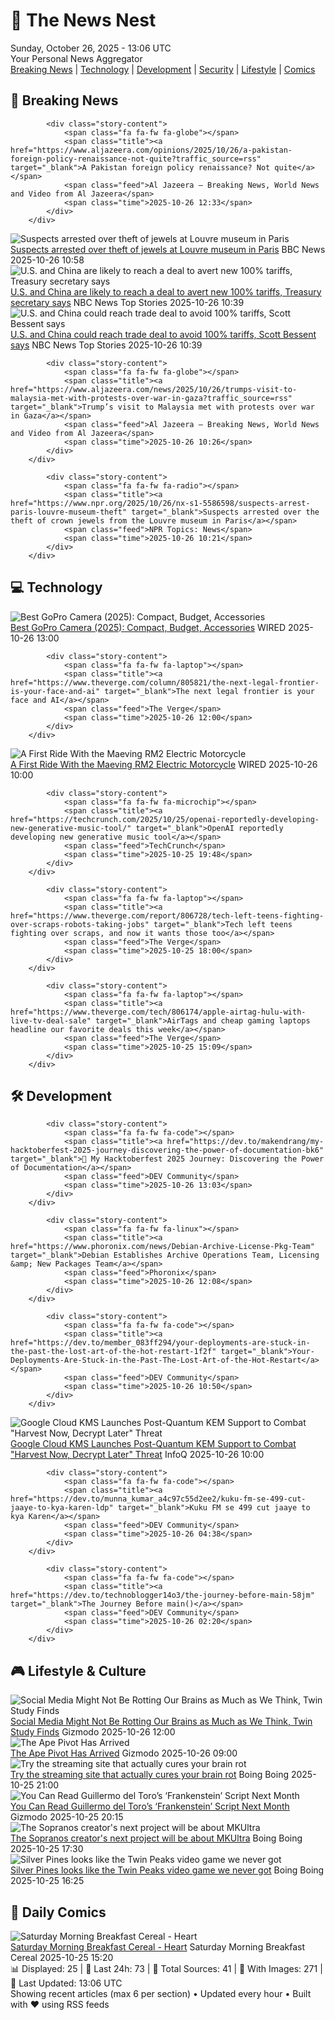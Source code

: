 <!-- Processing 54 RSS feeds at 2025-10-26 13:06:39 UTC -->
<!-- Processing: XKCD -->
<!-- Processing: Garfield -->
<!-- Processing: Cyanide & Happiness -->
<!-- Processing: CNN Top Stories -->
<!-- Processing: BBC World News -->
<!-- Processing: Al Jazeera Breaking News -->
<!-- Processing: Reuters Top News -->
<!-- Processing: Associated Press Breaking -->
<!-- Processing: Guardian World News -->
<!-- Processing: Sky News World -->
<!-- Processing: WIRED -->
<!-- Processing: Lobsters Python -->
<!-- Processing: Dev.to -->
<!-- Processing: Phoronix Linux News -->
<!-- Processing: Red Hat Blog -->
<!-- Processing: GitHub Blog -->
<!-- Processing: GitLab Blog -->
<!-- Processing: DZone -->
<!-- Processing: Martin Fowler -->
<!-- Processing: Coding Horror -->
<!-- Processing: Gizmodo -->
<!-- Processing: Krebs on Security -->
<!-- Generated 5 new posts out of 22 feeds processed -->
<div class="newspaper-header">
    <h1 class="newspaper-title">📰 The News Nest</h1>
    <div class="newspaper-date">Sunday, October 26, 2025 - 13:06 UTC</div>
    <div class="newspaper-subtitle">Your Personal News Aggregator</div>
</div>

<div class="newspaper-nav">
    <a href="#breaking">Breaking News</a> |
    <a href="#tech">Technology</a> |
    <a href="#dev">Development</a> |
    <a href="#security">Security</a> |
    <a href="#lifestyle">Lifestyle</a> |
    <a href="#webcomics">Comics</a>
</div>

<div class="news-section breaking-news" id="breaking">
<h2 class="section-header">🚨 Breaking News</h2>
<div class="stories-container">
<div class="story">
            
            <div class="story-content">
                <span class="fa fa-fw fa-globe"></span>
                <span class="title"><a href="https://www.aljazeera.com/opinions/2025/10/26/a-pakistan-foreign-policy-renaissance-not-quite?traffic_source=rss" target="_blank">A Pakistan foreign policy renaissance? Not quite</a></span>
                <span class="feed">Al Jazeera – Breaking News, World News and Video from Al Jazeera</span>
                <span class="time">2025-10-26 12:33</span>
            </div>
        </div>
<div class="story">
            <img src="https://ichef.bbci.co.uk/ace/standard/240/cpsprodpb/4891/live/a1284710-b24e-11f0-ba75-093eca1ac29b.jpg" alt="Suspects arrested over theft of jewels at Louvre museum in Paris" class="story-image" loading="lazy" onerror="this.style.display='none'">
            <div class="story-content">
                <span class="fa fa-fw fa-earth-americas"></span>
                <span class="title"><a href="https://www.bbc.com/news/articles/c2em38pdv0do?at_medium=RSS&at_campaign=rss" target="_blank">Suspects arrested over theft of jewels at Louvre museum in Paris</a></span>
                <span class="feed">BBC News</span>
                <span class="time">2025-10-26 10:58</span>
            </div>
        </div>
<div class="story">
            <img src="https://media-cldnry.s-nbcnews.com/image/upload/t_fit_1500w/rockcms/2025-04/250411-xi-trump-mn-0745-262066.jpg" alt="U.S. and China are likely to reach a deal to avert new 100% tariffs, Treasury secretary says" class="story-image" loading="lazy" onerror="this.style.display='none'">
            <div class="story-content">
                <span class="fa fa-fw fa-broadcast-tower"></span>
                <span class="title"><a href="https://www.nbcnews.com/politics/donald-trump/us-china-trade-deal-avoid-100-tariffs-scott-bessent-rcna239822" target="_blank">U.S. and China are likely to reach a deal to avert new 100% tariffs, Treasury secretary says</a></span>
                <span class="feed">NBC News Top Stories</span>
                <span class="time">2025-10-26 10:39</span>
            </div>
        </div>
<div class="story">
            <img src="https://media-cldnry.s-nbcnews.com/image/upload/t_fit_1500w/rockcms/2025-04/250411-xi-trump-mn-0745-262066.jpg" alt="U.S. and China could reach trade deal to avoid 100% tariffs, Scott Bessent says" class="story-image" loading="lazy" onerror="this.style.display='none'">
            <div class="story-content">
                <span class="fa fa-fw fa-broadcast-tower"></span>
                <span class="title"><a href="https://www.nbcnews.com/politics/donald-trump/us-china-trade-deal-avoid-100-tariffs-scott-bessent-rcna239822" target="_blank">U.S. and China could reach trade deal to avoid 100% tariffs, Scott Bessent says</a></span>
                <span class="feed">NBC News Top Stories</span>
                <span class="time">2025-10-26 10:39</span>
            </div>
        </div>
<div class="story">
            
            <div class="story-content">
                <span class="fa fa-fw fa-globe"></span>
                <span class="title"><a href="https://www.aljazeera.com/news/2025/10/26/trumps-visit-to-malaysia-met-with-protests-over-war-in-gaza?traffic_source=rss" target="_blank">Trump’s visit to Malaysia met with protests over war in Gaza</a></span>
                <span class="feed">Al Jazeera – Breaking News, World News and Video from Al Jazeera</span>
                <span class="time">2025-10-26 10:26</span>
            </div>
        </div>
<div class="story">
            
            <div class="story-content">
                <span class="fa fa-fw fa-radio"></span>
                <span class="title"><a href="https://www.npr.org/2025/10/26/nx-s1-5586598/suspects-arrest-paris-louvre-museum-theft" target="_blank">Suspects arrested over the theft of crown jewels from the Louvre museum in Paris</a></span>
                <span class="feed">NPR Topics: News</span>
                <span class="time">2025-10-26 10:21</span>
            </div>
        </div>
</div>
</div>
<div class="news-section tech-news" id="tech">
<h2 class="section-header">💻 Technology</h2>
<div class="stories-container">
<div class="story">
            <img src="https://media.wired.com/photos/68a91d240ff15a77d5c4a427/master/pass/Which%20GoPro%20Hero%20Camera%20Should%20You%20Buy_.png" alt="Best GoPro Camera (2025): Compact, Budget, Accessories" class="story-image" loading="lazy" onerror="this.style.display='none'">
            <div class="story-content">
                <span class="fa fa-fw fa-bolt"></span>
                <span class="title"><a href="https://www.wired.com/gallery/best-gopro-hero-camera/" target="_blank">Best GoPro Camera (2025): Compact, Budget, Accessories</a></span>
                <span class="feed">WIRED</span>
                <span class="time">2025-10-26 13:00</span>
            </div>
        </div>
<div class="story">
            
            <div class="story-content">
                <span class="fa fa-fw fa-laptop"></span>
                <span class="title"><a href="https://www.theverge.com/column/805821/the-next-legal-frontier-is-your-face-and-ai" target="_blank">The next legal frontier is your face and AI</a></span>
                <span class="feed">The Verge</span>
                <span class="time">2025-10-26 12:00</span>
            </div>
        </div>
<div class="story">
            <img src="https://media.wired.com/photos/68fc29e7dac61bc831c0a1c0/master/pass/DSC_6495.jpg" alt="A First Ride With the Maeving RM2 Electric Motorcycle" class="story-image" loading="lazy" onerror="this.style.display='none'">
            <div class="story-content">
                <span class="fa fa-fw fa-bolt"></span>
                <span class="title"><a href="https://www.wired.com/story/maeving-rm2-electric-motorcycle/" target="_blank">A First Ride With the Maeving RM2 Electric Motorcycle</a></span>
                <span class="feed">WIRED</span>
                <span class="time">2025-10-26 10:00</span>
            </div>
        </div>
<div class="story">
            
            <div class="story-content">
                <span class="fa fa-fw fa-microchip"></span>
                <span class="title"><a href="https://techcrunch.com/2025/10/25/openai-reportedly-developing-new-generative-music-tool/" target="_blank">OpenAI reportedly developing new generative music tool</a></span>
                <span class="feed">TechCrunch</span>
                <span class="time">2025-10-25 19:48</span>
            </div>
        </div>
<div class="story">
            
            <div class="story-content">
                <span class="fa fa-fw fa-laptop"></span>
                <span class="title"><a href="https://www.theverge.com/report/806728/tech-left-teens-fighting-over-scraps-robots-taking-jobs" target="_blank">Tech left teens fighting over scraps, and now it wants those too</a></span>
                <span class="feed">The Verge</span>
                <span class="time">2025-10-25 18:00</span>
            </div>
        </div>
<div class="story">
            
            <div class="story-content">
                <span class="fa fa-fw fa-laptop"></span>
                <span class="title"><a href="https://www.theverge.com/tech/806174/apple-airtag-hulu-with-live-tv-deal-sale" target="_blank">AirTags and cheap gaming laptops headline our favorite deals this week</a></span>
                <span class="feed">The Verge</span>
                <span class="time">2025-10-25 15:09</span>
            </div>
        </div>
</div>
</div>
<div class="news-section dev-news" id="dev">
<h2 class="section-header">🛠️ Development</h2>
<div class="stories-container">
<div class="story">
            
            <div class="story-content">
                <span class="fa fa-fw fa-code"></span>
                <span class="title"><a href="https://dev.to/makendrang/my-hacktoberfest-2025-journey-discovering-the-power-of-documentation-bk6" target="_blank">🎃 My Hacktoberfest 2025 Journey: Discovering the Power of Documentation</a></span>
                <span class="feed">DEV Community</span>
                <span class="time">2025-10-26 13:03</span>
            </div>
        </div>
<div class="story">
            
            <div class="story-content">
                <span class="fa fa-fw fa-linux"></span>
                <span class="title"><a href="https://www.phoronix.com/news/Debian-Archive-License-Pkg-Team" target="_blank">Debian Establishes Archive Operations Team, Licensing &amp; New Packages Team</a></span>
                <span class="feed">Phoronix</span>
                <span class="time">2025-10-26 12:08</span>
            </div>
        </div>
<div class="story">
            
            <div class="story-content">
                <span class="fa fa-fw fa-code"></span>
                <span class="title"><a href="https://dev.to/member_083ff294/your-deployments-are-stuck-in-the-past-the-lost-art-of-the-hot-restart-1f2f" target="_blank">Your-Deployments-Are-Stuck-in-the-Past-The-Lost-Art-of-the-Hot-Restart</a></span>
                <span class="feed">DEV Community</span>
                <span class="time">2025-10-26 10:50</span>
            </div>
        </div>
<div class="story">
            <img src="https://res.infoq.com/news/2025/10/cloud-kms-post-quantum-kem/en/headerimage/generatedHeaderImage-1761126772296.jpg" alt="Google Cloud KMS Launches Post-Quantum KEM Support to Combat &quot;Harvest Now, Decrypt Later&quot; Threat" class="story-image" loading="lazy" onerror="this.style.display='none'">
            <div class="story-content">
                <span class="fa fa-fw fa-info-circle"></span>
                <span class="title"><a href="https://www.infoq.com/news/2025/10/cloud-kms-post-quantum-kem/?utm_campaign=infoq_content&utm_source=infoq&utm_medium=feed&utm_term=global" target="_blank">Google Cloud KMS Launches Post-Quantum KEM Support to Combat &quot;Harvest Now, Decrypt Later&quot; Threat</a></span>
                <span class="feed">InfoQ</span>
                <span class="time">2025-10-26 10:00</span>
            </div>
        </div>
<div class="story">
            
            <div class="story-content">
                <span class="fa fa-fw fa-code"></span>
                <span class="title"><a href="https://dev.to/munna_kumar_a4c97c55d2ee2/kuku-fm-se-499-cut-jaaye-to-kya-karen-ldp" target="_blank">Kuku FM se 499 cut jaaye to kya Karen</a></span>
                <span class="feed">DEV Community</span>
                <span class="time">2025-10-26 04:38</span>
            </div>
        </div>
<div class="story">
            
            <div class="story-content">
                <span class="fa fa-fw fa-code"></span>
                <span class="title"><a href="https://dev.to/technoblogger14o3/the-journey-before-main-58jm" target="_blank">The Journey Before main()</a></span>
                <span class="feed">DEV Community</span>
                <span class="time">2025-10-26 02:20</span>
            </div>
        </div>
</div>
</div>
<div class="news-section lifestyle-news" id="lifestyle">
<h2 class="section-header">🎮 Lifestyle & Culture</h2>
<div class="stories-container">
<div class="story">
            <img src="https://gizmodo.com/app/uploads/2025/10/tiktokphone-1280x853.jpg" alt="Social Media Might Not Be Rotting Our Brains as Much as We Think, Twin Study Finds" class="story-image" loading="lazy" onerror="this.style.display='none'">
            <div class="story-content">
                <span class="fa fa-fw fa-computer"></span>
                <span class="title"><a href="https://gizmodo.com/social-media-might-not-be-rotting-our-brains-as-much-as-we-think-twin-study-finds-2000675576" target="_blank">Social Media Might Not Be Rotting Our Brains as Much as We Think, Twin Study Finds</a></span>
                <span class="feed">Gizmodo</span>
                <span class="time">2025-10-26 12:00</span>
            </div>
        </div>
<div class="story">
            <img src="https://gizmodo.com/app/uploads/2025/10/bored-ape-1280x853.jpg" alt="The Ape Pivot Has Arrived" class="story-image" loading="lazy" onerror="this.style.display='none'">
            <div class="story-content">
                <span class="fa fa-fw fa-computer"></span>
                <span class="title"><a href="https://gizmodo.com/bored-ape-pivot-has-arrived-2000677106" target="_blank">The Ape Pivot Has Arrived</a></span>
                <span class="feed">Gizmodo</span>
                <span class="time">2025-10-26 09:00</span>
            </div>
        </div>
<div class="story">
            <img src="https://i0.wp.com/boingboing.net/wp-content/uploads/2025/10/Curiosity-Stream-Standard-Plan.png?fit=2250%2C1500&amp;quality=55&amp;ssl=1" alt="Try the streaming site that actually cures your brain rot" class="story-image" loading="lazy" onerror="this.style.display='none'">
            <div class="story-content">
                <span class="fa fa-fw fa-arrow-right"></span>
                <span class="title"><a href="https://boingboing.net/2025/10/25/try-the-streaming-site-that-actually-cures-your-brain-rot.html" target="_blank">Try the streaming site that actually cures your brain rot</a></span>
                <span class="feed">Boing Boing</span>
                <span class="time">2025-10-25 21:00</span>
            </div>
        </div>
<div class="story">
            <img src="https://gizmodo.com/app/uploads/2025/09/netflix-guillermo-del-toro-frankenstein-1280x853.jpg" alt="You Can Read Guillermo del Toro’s ‘Frankenstein’ Script Next Month" class="story-image" loading="lazy" onerror="this.style.display='none'">
            <div class="story-content">
                <span class="fa fa-fw fa-computer"></span>
                <span class="title"><a href="https://gizmodo.com/you-can-read-guillermo-del-toros-frankenstein-script-next-month-2000677104" target="_blank">You Can Read Guillermo del Toro’s ‘Frankenstein’ Script Next Month</a></span>
                <span class="feed">Gizmodo</span>
                <span class="time">2025-10-25 20:15</span>
            </div>
        </div>
<div class="story">
            <img src="https://i0.wp.com/boingboing.net/wp-content/uploads/2014/04/paulie.jpg?fit=648%2C324&amp;quality=60&amp;ssl=1" alt="The Sopranos creator&#x27;s next project will be about MKUltra" class="story-image" loading="lazy" onerror="this.style.display='none'">
            <div class="story-content">
                <span class="fa fa-fw fa-arrow-right"></span>
                <span class="title"><a href="https://boingboing.net/2025/10/25/the-sopranos-creators-next-project-will-be-about-mkultra.html" target="_blank">The Sopranos creator&#x27;s next project will be about MKUltra</a></span>
                <span class="feed">Boing Boing</span>
                <span class="time">2025-10-25 17:30</span>
            </div>
        </div>
<div class="story">
            <img src="https://i0.wp.com/boingboing.net/wp-content/uploads/2023/04/twin-peaks-e1761409521635.jpg?fit=768%2C512&amp;quality=60&amp;ssl=1" alt="Silver Pines looks like the Twin Peaks video game we never got" class="story-image" loading="lazy" onerror="this.style.display='none'">
            <div class="story-content">
                <span class="fa fa-fw fa-arrow-right"></span>
                <span class="title"><a href="https://boingboing.net/2025/10/25/silver-pines-looks-like-the-twin-peaks-video-game-we-never-got.html" target="_blank">Silver Pines looks like the Twin Peaks video game we never got</a></span>
                <span class="feed">Boing Boing</span>
                <span class="time">2025-10-25 16:25</span>
            </div>
        </div>
</div>
</div>
<div class="news-section webcomics-section" id="webcomics">
<h2 class="section-header">🎨 Daily Comics</h2>
<div class="stories-container">
<div class="story">
            <img src="https://www.smbc-comics.com/comics/1761362064-20251025.png" alt="Saturday Morning Breakfast Cereal - Heart" class="story-image" loading="lazy" onerror="this.style.display='none'">
            <div class="story-content">
                <span class="fa fa-fw fa-smile"></span>
                <span class="title"><a href="https://www.smbc-comics.com/comic/heart" target="_blank">Saturday Morning Breakfast Cereal - Heart</a></span>
                <span class="feed">Saturday Morning Breakfast Cereal</span>
                <span class="time">2025-10-25 15:20</span>
            </div>
        </div>
</div>
</div>

<div class="newspaper-footer">
    <div class="stats">
        📊 Displayed: 25 | 📅 Last 24h: 73 | 📡 Total Sources: 41 | 📸 With Images: 271 |
        🔄 Last Updated: 13:06 UTC
    </div>
    <div class="footer-note">
        Showing recent articles (max 6 per section) • Updated every hour • Built with ❤️ using RSS feeds
    </div>
</div>
